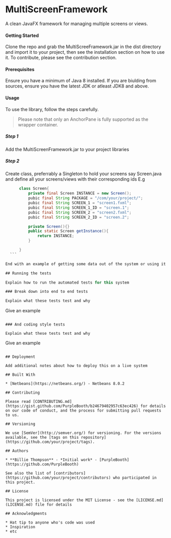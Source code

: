 # MultiScreenFramework
A clean JavaFX framework for managing multiple screens or views.

#### Getting Started
Clone the repo and grab the MultiScreeFramework.jar in the dist directory and import it to your project, then see the installation
section on how to use it.
To contribute, please see the contribution section.

#### Prerequisites
Ensure you have a minimum of Java 8 installed. If you are biulding from sources, ensure you have the latest JDK or atleast JDK8 and above.

#### Usage
To use the library, follow the steps carefully. 
> Please note that only an AnchorPane is fully supported as the wrapper container.
##### Step 1
  Add the MultiScreenFramework.jar to your project libraries
##### Step 2
  Create class, preferrably a Singleton to hold your screens say Screen.java and define all your screens/views with their corresponding   ids E.g
	
  ```java
		class Screen{
			private final Screen INSTANCE = new Screen();
			pubic final String PACKAGE = "/com/your/project/";
			pubic final String SCREEN_1 = "screen1.fxml";
			pubic final String SCREEN_1_ID = "screen.1";
			pubic final String SCREEN_2 = "screen2.fxml";
			pubic final String SCREEN_2_ID = "screen.2";

			private Screen(){}
			public static Screen getInstance(){
				return INSTANCE;
			}

		}
    ```

End with an example of getting some data out of the system or using it for a little demo

## Running the tests

Explain how to run the automated tests for this system

### Break down into end to end tests

Explain what these tests test and why

```
Give an example
```

### And coding style tests

Explain what these tests test and why

```
Give an example
```

## Deployment

Add additional notes about how to deploy this on a live system

## Built With

* [Netbeans](https://netbeans.org/) - Netbeans 8.0.2

## Contributing

Please read [CONTRIBUTING.md](https://gist.github.com/PurpleBooth/b24679402957c63ec426) for details on our code of conduct, and the process for submitting pull requests to us.

## Versioning

We use [SemVer](http://semver.org/) for versioning. For the versions available, see the [tags on this repository](https://github.com/your/project/tags). 

## Authors

* **Billie Thompson** - *Initial work* - [PurpleBooth](https://github.com/PurpleBooth)

See also the list of [contributors](https://github.com/your/project/contributors) who participated in this project.

## License

This project is licensed under the MIT License - see the [LICENSE.md](LICENSE.md) file for details

## Acknowledgments

* Hat tip to anyone who's code was used
* Inspiration
* etc
